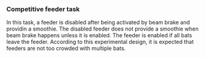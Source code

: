 ### Competitive feeder task

In this task, a feeder is disabled after being activated by beam brake and providin a smoothie. The disabled feeder does not provide a smoothie when beam brake happens unless it is enabled. The feeder is enabled if all bats leave the feeder. According to this experimental design, it is expected that feeders are not too crowded with multiple bats.
